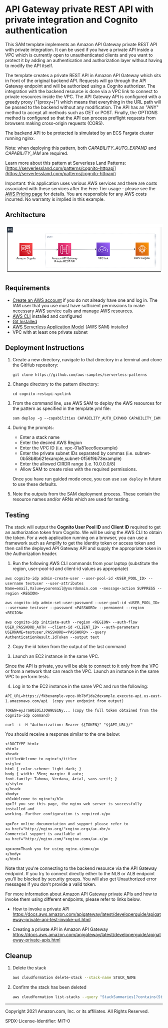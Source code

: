 # API Gateway private REST API with private integration and Cognito authentication

This SAM template implements an Amazon API Gateway private REST API with private integration. It can be used if you have a private API inside a VPC which is currently open to unauthenticated clients and you want to protect it by adding an authentication and authorization layer without having to modify the API itself.

The template creates a private REST API in Amazon API Gateway which sits in front of the original backend API. Requests will go through the API Gateway endpoint and will be authorized using a Cognito authorizer. The integration with the backend resource is done via a VPC link to connect to private resources inside the VPC. The API Gateway API is configured with a greedy proxy ("{proxy+}") which means that everything in the URL path will be passed to the backend without any modification. The API has an "ANY" method to accept all methods such as GET or POST. Finally, the OPTIONS method is configured so that the API can process preflight requests from browsers making cross-origin requests (CORS).

The backend API to be protected is simulated by an ECS Fargate cluster running nginx.

Note: when deploying this pattern, both *CAPABILITY_AUTO_EXPAND* and *CAPABILITY_IAM* are required.

Learn more about this pattern at Serverless Land Patterns: [https://serverlessland.com/patterns/cognito-httpapi](https://serverlessland.com/patterns/cognito-httpapi)

Important: this application uses various AWS services and there are costs associated with these services after the Free Tier usage - please see the [AWS Pricing page](https://aws.amazon.com/pricing/) for details. You are responsible for any AWS costs incurred. No warranty is implied in this example.


## Architecture

![Architecture diagram](./images/diagram.png "Architecture diagram")


## Requirements

* [Create an AWS account](https://portal.aws.amazon.com/gp/aws/developer/registration/index.html) if you do not already have one and log in. The IAM user that you use must have sufficient permissions to make necessary AWS service calls and manage AWS resources.
* [AWS CLI](https://docs.aws.amazon.com/cli/latest/userguide/install-cliv2.html) installed and configured
* [Git Installed](https://git-scm.com/book/en/v2/Getting-Started-Installing-Git)
* [AWS Serverless Application Model](https://docs.aws.amazon.com/serverless-application-model/latest/developerguide/serverless-sam-cli-install.html) (AWS SAM) installed
* VPC with at least one private subnet

## Deployment Instructions

1. Create a new directory, navigate to that directory in a terminal and clone the GitHub repository:
    ``` 
    git clone https://github.com/aws-samples/serverless-patterns
    ```
2. Change directory to the pattern directory:
    ```
    cd cognito-restapi-vpclink
    ```
3. From the command line, use AWS SAM to deploy the AWS resources for the pattern as specified in the template.yml file:
    ```
    sam deploy -g --capabilities CAPABILITY_AUTO_EXPAND CAPABILITY_IAM
    ```
4. During the prompts:
    * Enter a stack name
    * Enter the desired AWS Region
    * Enter the VPC ID (i.e. vpc-01a81eec6eexample)
    * Enter the private subnet IDs separated by commas (i.e. subnet-0b58b8b621example,subnet-0f56f9b73example)
    * Enter the allowed CIRDR range (i.e. 10.0.0.0/8)
    * Allow SAM to create roles with the required permissions.

    Once you have run guided mode once, you can use `sam deploy` in future to use these defaults.

5. Note the outputs from the SAM deployment process. These contain the resource names and/or ARNs which are used for testing.


## Testing

The stack will output the **Cognito User Pool ID** and **Client ID** required to get an authorization token from Cognito. We will be using the AWS CLI to obtain the token. For a web application running on a browser, you can use a framework such as Amplify to get the identity token or access token and then call the deployed API Gateway API and supply the appropriate token in the Authorization header.

1. Run the following AWS CLI commands from your laptop (substitute the region, user-pool-id and client-id values as appropriate)


```
aws cognito-idp admin-create-user --user-pool-id <USER_POOL_ID> --username testuser --user-attributes Name=email,Value=youremail@yourdomain.com --message-action SUPPRESS --region <REGION>
```

```
aws cognito-idp admin-set-user-password --user-pool-id <USER_POOL_ID> --username testuser --password <PASSWORD> --permanent --region <REGION>
```

```
aws cognito-idp initiate-auth --region <REGION> --auth-flow USER_PASSWORD_AUTH --client-id <CLIENT_ID> --auth-parameters USERNAME=testuser,PASSWORD=<PASSWORD> --query AuthenticationResult.IdToken --output text
```


2. Copy the id token from the output of the last command

3. Launch an EC2 instance in the same VPC.

Since the API is private, you will be able to connect to it only from the VPC or from a network that can reach the VPC. Launch an instance in the same VPC to perform tests.

4. Log in to the EC2 instance in the same VPC and run the following:


```
API_URL=https://fkbexample-vpce-0b7bf1da2dexample.execute-api.us-east-1.amazonaws.com/api  (copy your endpoint from output)
```

```
TOKEN=eyJraWQiOiJJOW9US1Ny... (copy the full token obtained from the cognito-idp command)
```

```
curl -i -H "Authorization: Bearer ${TOKEN}" "${API_URL}/"
```

You should receive a response similar to the one below:


```
<!DOCTYPE html>
<html>
<head>
<title>Welcome to nginx!</title>
<style>
html { color-scheme: light dark; }
body { width: 35em; margin: 0 auto;
font-family: Tahoma, Verdana, Arial, sans-serif; }
</style>
</head>
<body>
<h1>Welcome to nginx!</h1>
<p>If you see this page, the nginx web server is successfully installed and
working. Further configuration is required.</p>

<p>For online documentation and support please refer to
<a href="http://nginx.org/">nginx.org</a>.<br/>
Commercial support is available at
<a href="http://nginx.com/">nginx.com</a>.</p>

<p><em>Thank you for using nginx.</em></p>
</body>
</html>
```

Note that you're connecting to the backend resource via the API Gateway endpoint. If you try to connect directly either to the NLB or ALB endpoint you'll be blocked by security groups. You will also get Unauthorized error messages if you don't provide a valid token.


For more information about Amazon API Gateway private APIs and how to invoke them using different endpoints, please refer to links below.

* How to invoke a private API
https://docs.aws.amazon.com/apigateway/latest/developerguide/apigateway-private-api-test-invoke-url.html

* Creating a private API in Amazon API Gateway
https://docs.aws.amazon.com/apigateway/latest/developerguide/apigateway-private-apis.html


## Cleanup
 
1. Delete the stack
    ```bash
    aws cloudformation delete-stack --stack-name STACK_NAME
    ```
2. Confirm the stack has been deleted
    ```bash
    aws cloudformation list-stacks --query "StackSummaries[?contains(StackName,'STACK_NAME')].StackStatus"
    ```
----
Copyright 2021 Amazon.com, Inc. or its affiliates. All Rights Reserved.

SPDX-License-Identifier: MIT-0
